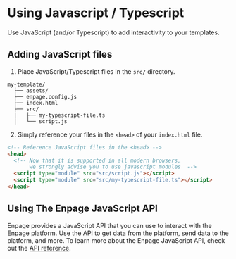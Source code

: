# Using Javascript / Typescript

Use JavaScript (and/or Typescript) to add interactivity to your templates.

## Adding JavaScript files

1. Place JavaScript/Typescript files in the `src/` directory.

```plaintext
my-template/
  ├── assets/
  ├── enpage.config.js
  ├── index.html
  ├── src/
  |   ├── my-typescript-file.ts
  │   └── script.js

```

2. Simply reference your files in the `<head>` of your `index.html` file.

```html
<!-- Reference JavaScript files in the <head> -->
<head>
  <!-- Now that it is supported in all modern browsers,
       we strongly advise you to use javascript modules  -->
  <script type="module" src="src/script.js"></script>
  <script type="module" src="src/my-typescript-file.ts"></script>
</head>
```

## Using The Enpage JavaScript API

Enpage provides a JavaScript API that you can use to interact with the Enpage platform. Use the API to get data from the platform, send data to the platform, and more. To learn more about the Enpage JavaScript API, check out the [API reference](/js-api/).
